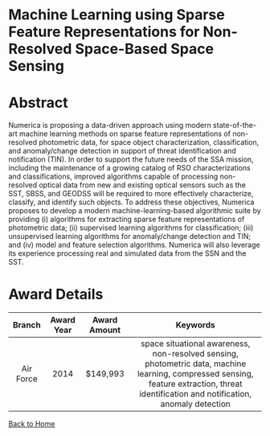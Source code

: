 
Machine Learning using Sparse Feature Representations for Non-Resolved Space-Based Space Sensing
================================================================================================

# Abstract


Numerica is proposing a data-driven approach using modern state-of-the-art machine learning methods on sparse feature representations of non-resolved photometric data, for space object characterization, classification, and anomaly/change detection in support of threat identification and notification (TIN). In order to support the future needs of the SSA mission, including the maintenance of a growing catalog of RSO characterizations and classifications, improved algorithms capable of processing non-resolved optical data from new and existing optical sensors such as the SST, SBSS, and GEODSS will be required to more effectively characterize, classify, and identify such objects. To address these objectives, Numerica proposes to develop a modern machine-learning-based algorithmic suite by providing (i) algorithms for extracting sparse feature representations of photometric data; (ii) supervised learning algorithms for classification; (iii) unsupervised learning algorithms for anomaly/change detection and TIN; and (iv) model and feature selection algorithms. Numerica will also leverage its experience processing real and simulated data from the SSN and the SST.  

# Award Details

|Branch|Award Year|Award Amount|Keywords|
| :---: | :---: | :---: | :---: |
|Air Force|2014|$149,993|space situational awareness, non-resolved sensing, photometric data, machine learning, compressed sensing, feature extraction, threat identification and notification, anomaly detection|
  
  


[Back to Home](https://github.com/chrischow/dod_sbir_awards/Reports/DJ/#1346)